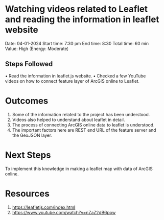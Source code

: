 # Watching videos related to Leaflet and reading the information in leaflet website
Date: 04-01-2024
Start time: 7:30 pm
End time: 8:30
Total time: 60 min
Value: High
(Energy: Moderate)

## Steps Followed

•	Read the information in leaflet.js website.
•	Checked a few YouTube videos on how to connect feature layer of ArcGIS online to Leaflet.

# Outcomes

1. Some of the information related to the project has been understood.
2. Videos also helped to understand about leaflet in detail.
3. The process of connecting ArcGIS online data to leaflet is understood. 
4. The important factors here are REST end URL of the feature server and the GeoJSON layer.

# Next Steps

To implement this knowledge in making a leaflet map with data of ArcGIS online.

# Resources

1. https://leafletjs.com/index.html
2. https://www.youtube.com/watch?v=nZaZ2dB6pow
